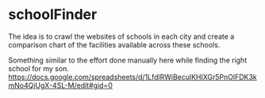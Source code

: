 # schoolFinder

The idea is to crawl the websites of schools in each city and create a comparison chart of the facilities available across these schools. 

Something similar to the effort done manually here while finding the right school for my son. 
https://docs.google.com/spreadsheets/d/1LfdlRWiBeculKHIXGr5PnOlFDK3kmNo4QjUgX-4SL-M/edit#gid=0

